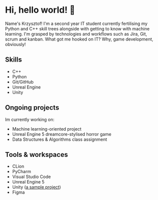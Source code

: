 # Hi, hello world! 🥝

Name's Krzysztof! 
I'm a second year IT student currently fertilising my Python and C++ skill trees alongside with getting to know with machine learning. 
I'm grasped by technologies and workflows such as  Jira, Git, scrum and kanban. What got me hooked on IT? Why, game development, obviously! 

## Skills
- C++
- Python
- Git/GitHub
- Unreal Engine
- Unity

## Ongoing projects
Im currently working on:
- Machine learning-oriented project
- Unreal Engine 5 dreamcore-stylised horror game
- Data Structures & Algorithms class assignment

## Tools & workspaces
- CLion
- PyCharm
- Visual Studio Code
- Unreal Engine 5
- Unity ([a sample project](https://play.unity.com/mg/other/webgl-builds-148175))
- Figma
